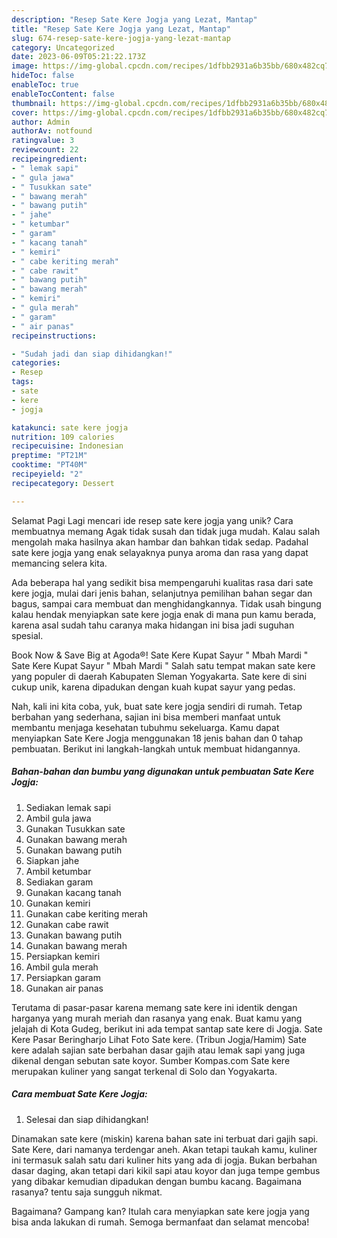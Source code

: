 ```yaml
---
description: "Resep Sate Kere Jogja yang Lezat, Mantap"
title: "Resep Sate Kere Jogja yang Lezat, Mantap"
slug: 674-resep-sate-kere-jogja-yang-lezat-mantap
category: Uncategorized
date: 2023-06-09T05:21:22.173Z
image: https://img-global.cpcdn.com/recipes/1dfbb2931a6b35bb/680x482cq70/sate-kere-jogja-foto-resep-utama.jpg
hideToc: false
enableToc: true
enableTocContent: false
thumbnail: https://img-global.cpcdn.com/recipes/1dfbb2931a6b35bb/680x482cq70/sate-kere-jogja-foto-resep-utama.jpg
cover: https://img-global.cpcdn.com/recipes/1dfbb2931a6b35bb/680x482cq70/sate-kere-jogja-foto-resep-utama.jpg
author: Admin
authorAv: notfound
ratingvalue: 3
reviewcount: 22
recipeingredient:
- " lemak sapi"
- " gula jawa"
- " Tusukkan sate"
- " bawang merah"
- " bawang putih"
- " jahe"
- " ketumbar"
- " garam"
- " kacang tanah"
- " kemiri"
- " cabe keriting merah"
- " cabe rawit"
- " bawang putih"
- " bawang merah"
- " kemiri"
- " gula merah"
- " garam"
- " air panas"
recipeinstructions:

- "Sudah jadi dan siap dihidangkan!"
categories:
- Resep
tags:
- sate
- kere
- jogja

katakunci: sate kere jogja 
nutrition: 109 calories
recipecuisine: Indonesian
preptime: "PT21M"
cooktime: "PT40M"
recipeyield: "2"
recipecategory: Dessert

---
```



Selamat Pagi Lagi mencari ide resep sate kere jogja yang unik? Cara membuatnya memang Agak tidak susah dan tidak juga mudah. Kalau salah mengolah maka hasilnya akan hambar dan bahkan tidak sedap. Padahal sate kere jogja yang enak selayaknya punya aroma dan rasa yang dapat memancing selera kita.


Ada beberapa hal yang sedikit bisa mempengaruhi kualitas rasa dari sate kere jogja, mulai dari jenis bahan, selanjutnya pemilihan bahan segar dan bagus, sampai cara membuat dan menghidangkannya. Tidak usah bingung kalau hendak menyiapkan sate kere jogja enak di mana pun kamu berada, karena asal sudah tahu caranya maka hidangan ini bisa jadi suguhan spesial.

Book Now &amp; Save Big at Agoda®! Sate Kere Kupat Sayur &#34; Mbah Mardi &#34; Sate Kere Kupat Sayur &#34; Mbah Mardi &#34; Salah satu tempat makan sate kere yang populer di daerah Kabupaten Sleman Yogyakarta. Sate kere di sini cukup unik, karena dipadukan dengan kuah kupat sayur yang pedas.


Nah, kali ini kita coba, yuk, buat sate kere jogja sendiri di rumah. Tetap berbahan yang sederhana, sajian ini bisa memberi manfaat untuk membantu menjaga kesehatan tubuhmu sekeluarga. Kamu dapat menyiapkan Sate Kere Jogja menggunakan 18 jenis bahan dan 0 tahap pembuatan. Berikut ini langkah-langkah untuk membuat hidangannya.

<!--inarticleads1-->

##### Bahan-bahan dan bumbu yang digunakan untuk pembuatan Sate Kere Jogja:

1. Sediakan  lemak sapi
1. Ambil  gula jawa
1. Gunakan  Tusukkan sate
1. Gunakan  bawang merah
1. Gunakan  bawang putih
1. Siapkan  jahe
1. Ambil  ketumbar
1. Sediakan  garam
1. Gunakan  kacang tanah
1. Gunakan  kemiri
1. Gunakan  cabe keriting merah
1. Gunakan  cabe rawit
1. Gunakan  bawang putih
1. Gunakan  bawang merah
1. Persiapkan  kemiri
1. Ambil  gula merah
1. Persiapkan  garam
1. Gunakan  air panas


Terutama di pasar-pasar karena memang sate kere ini identik dengan harganya yang murah meriah dan rasanya yang enak. Buat kamu yang jelajah di Kota Gudeg, berikut ini ada tempat santap sate kere di Jogja. Sate Kere Pasar Beringharjo Lihat Foto Sate kere. (Tribun Jogja/Hamim) Sate kere adalah sajian sate berbahan dasar gajih atau lemak sapi yang juga dikenal dengan sebutan sate koyor. Sumber Kompas.com Sate kere merupakan kuliner yang sangat terkenal di Solo dan Yogyakarta. 

<!--inarticleads2-->

##### Cara membuat Sate Kere Jogja:


1. Selesai dan siap dihidangkan!

Dinamakan sate kere (miskin) karena bahan sate ini terbuat dari gajih sapi. Sate Kere, dari namanya terdengar aneh. Akan tetapi taukah kamu, kuliner ini termasuk salah satu dari kuliner hits yang ada di jogja. Bukan berbahan dasar daging, akan tetapi dari kikil sapi atau koyor dan juga tempe gembus yang dibakar kemudian dipadukan dengan bumbu kacang. Bagaimana rasanya? tentu saja sungguh nikmat. 

Bagaimana? Gampang kan? Itulah cara menyiapkan sate kere jogja yang bisa anda lakukan di rumah. Semoga bermanfaat dan selamat mencoba!
